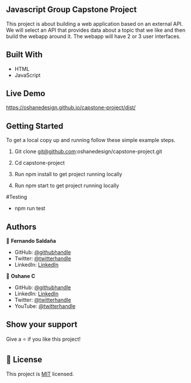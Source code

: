 ## Javascript Group Capstone Project
This project is about building a web application based on an external API. We will select an API that provides data about a topic that we like and then build the webapp around it. The webapp will have 2 or 3 user interfaces. 


## Built With

- HTML
- JavaScript

## Live Demo

https://oshanedesign.github.io/capstone-project/dist/
 
## Getting Started

To get a local copy up and running follow these simple example steps.

1. Git clone git@github.com:oshanedesign/capstone-project.git

2. Cd capstone-project 

3. Run npm install to get project running locally

4. Run npm start to get project running locally 

#Testing
- npm run test

## Authors

👤 **Fernando Saldaña**

- GitHub: [@githubhandle](https://github.com/fasaldana) 
- Twitter: [@twitterhandle](https://twitter.com/fernandosal98)
- LinkedIn: [LinkedIn](https://www.linkedin.com/in/fernando-saldana-8bbb89228)

👤 **Oshane C**

- GitHub: [@githubhandle](https://github.com/oshanedesign) 
- LinkedIn: [LinkedIn](https://www.linkedin.com/in/oshane-design-ab2631237)
- Twitter: [@twitterhandle](https://twitter.com/oshanedesign)
- YouTube: [@twitterhandle](https://www.youtube.com/channelUCKEzfINidt1ob7xTOwIS_cA)


## Show your support

Give a ⭐️ if you like this project!


## 📝 License

This project is [MIT](./MIT.md) licensed.
